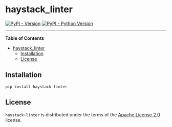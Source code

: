 # haystack_linter

[![PyPI - Version](https://img.shields.io/pypi/v/haystack-linter.svg)](https://pypi.org/project/haystack-linter)
[![PyPI - Python Version](https://img.shields.io/pypi/pyversions/haystack-linter.svg)](https://pypi.org/project/haystack-linter)

-----

**Table of Contents**

- [haystack\_linter](#haystack_linter)
  - [Installation](#installation)
  - [License](#license)

## Installation

```console
pip install haystack-linter
```

## License

`haystack-linter` is distributed under the terms of the [Apache License 2.0](https://spdx.org/licenses/Apache-2.0.html) license.
